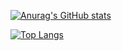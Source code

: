 [![Anurag's GitHub stats](https://github-readme-stats.vercel.app/api?username=fantasy-lotus&count_private=true&show_icons=true&theme=radical)](https://github.com/anuraghazra/github-readme-stats)

[![Top Langs](https://github-readme-stats.vercel.app/api/top-langs/?username=fantasy-lotus&hide=HTML&layout=compact)](https://github.com/anuraghazra/github-readme-stats)
